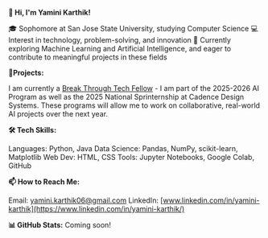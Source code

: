 **👋 Hi, I'm Yamini Karthik!**

🎓 Sophomore at San Jose State University, studying Computer Science
💻 Interest in technology, problem-solving, and innovation
🔭 Currently exploring Machine Learning and Artificial Intelligence, and eager to contribute to meaningful projects in these fields

🎯**Projects:** 

I am currently a [Break Through Tech Fellow](https://www.breakthroughtech.org/) - I am part of the 2025-2026 AI Program as well as the 2025 National Sprinternship at Cadence Design Systems. 
These programs will allow me to work on collaborative, real-world AI projects over the next year.

**🛠 Tech Skills:**

Languages: Python, Java
Data Science: Pandas, NumPy, scikit-learn, Matplotlib
Web Dev: HTML, CSS
Tools: Jupyter Notebooks, Google Colab, GitHub

**📫 How to Reach Me:**

Email: yamini.karthik06@gmail.com
LinkedIn: [www.linkedin.com/in/yamini-karthik](https://www.linkedin.com/in/yamini-karthik/)

**📊 GitHub Stats:** Coming soon!
